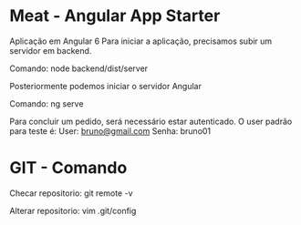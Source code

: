 # Meat - Angular App Starter

Aplicação em Angular 6
Para iniciar a aplicação, precisamos subir um servidor em backend.

Comando:
  node backend/dist/server

Posteriormente podemos iniciar o servidor Angular

Comando:
  ng serve

Para concluir um pedido, será necessário estar autenticado.
O user padrão para teste é:
User: bruno@gmail.com
Senha: bruno01



# GIT - Comando

Checar repositorio:
git remote -v

Alterar repositorio:
vim .git/config

